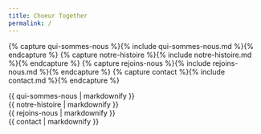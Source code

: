```yaml
---
title: Choeur Together
permalink: /
---
```


{% capture qui-sommes-nous %}{% include qui-sommes-nous.md %}{% endcapture %}
{% capture notre-histoire %}{% include notre-histoire.md %}{% endcapture %}
{% capture rejoins-nous %}{% include rejoins-nous.md %}{% endcapture %}
{% capture contact %}{% include contact.md %}{% endcapture %}

<div id="accueil" class="chapter">
</div>

<div id="qui-sommes-nous" class="chapter">
  <div class="section">
  {{ qui-sommes-nous | markdownify }}
  </div>
</div>

<div id="notre-histoire" class="chapter">
  <div class="section">
  {{ notre-histoire | markdownify }}
  </div>
</div>

<div id="rejoins-nous" class="chapter">
  <div class="section">
  {{ rejoins-nous | markdownify }}
  </div>
</div>

<div id="contact" class="chapter">
  <div class="section">
  {{ contact | markdownify }}
  </div>
</div>
